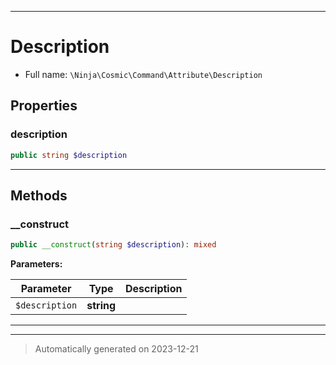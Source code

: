 ***

# Description





* Full name: `\Ninja\Cosmic\Command\Attribute\Description`



## Properties


### description



```php
public string $description
```






***

## Methods


### __construct



```php
public __construct(string $description): mixed
```








**Parameters:**

| Parameter | Type | Description |
|-----------|------|-------------|
| `$description` | **string** |  |





***


***
> Automatically generated on 2023-12-21
